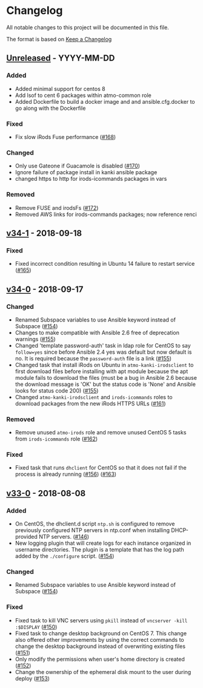 # Changelog
All notable changes to this project will be documented in this file.

The format is based on [Keep a Changelog](http://keepachangelog.com/en/1.0.0/)

<!--
## [<exact release including patch>](<github compare url>) - <release date in YYYY-MM-DD>
### Added
  - <summary of new features>

### Changed
  - <for changes in existing functionality>

### Deprecated
  - <for soon-to-be removed features>

### Removed
  - <for now removed features>

### Fixed
  - <for any bug fixes>

### Security
  - <in case of vulnerabilities>
-->

## [Unreleased](https://github.com/cyverse/atmosphere-ansible/compare/v34-1...HEAD) - YYYY-MM-DD
### Added
  - Added minimal support for centos 8
  - Add lsof to cent 6 packages within atmo-common role
  - Added Dockerfile to build a docker image and and ansible.cfg.docker to go along with the Dockerfile

### Fixed
  - Fix slow iRods Fuse performance
    ([#168](https://github.com/cyverse/atmosphere-ansible/pull/168))

### Changed
  - Only use Gateone if Guacamole is disabled
    ([#170](https://github.com/cyverse/atmosphere-ansible/pull/170))
  - Ignore failure of package install in kanki ansible package
  - changed https to http for irods-icommands packages in vars

### Removed
  - Remove FUSE and irodsFs
    ([#172](https://github.com/cyverse/atmosphere-ansible/pull/172))
  - Removed AWS links for irods-commands packages; now reference renci


## [v34-1](https://github.com/cyverse/atmosphere-ansible/compare/v34-0...v34-1) - 2018-09-18
### Fixed
  - Fixed incorrect condition resulting in Ubuntu 14 failure to restart
    service ([#165](https://github.com/cyverse/atmosphere-ansible/pull/165))

## [v34-0](https://github.com/cyverse/atmosphere-ansible/compare/v33-0...v34-0) - 2018-09-17
### Changed
  - Renamed Subspace variables to use Ansible keyword instead of Subspace
    ([#154](https://github.com/cyverse/atmosphere-ansible/pull/154))
  - Changes to make compatible with Ansible 2.6 free of deprecation warnings
    ([#155](https://github.com/cyverse/atmosphere-ansible/pull/155))
  - Changed 'template password-auth' task in ldap role for CentOS to say
    `follow=yes` since before Ansible 2.4 yes was default but now default is
    no. It is required because the `password-auth` file is a link
    ([#155](https://github.com/cyverse/atmosphere-ansible/pull/155))
  - Changed task that install iRods on Ubuntu in `atmo-kanki-irodsclient` to
    first download files before installing with apt module because the apt
    module fails to download the files (must be a bug in Ansible 2.6 because
    the download message is 'OK' but the status code is 'None' and Ansible
    looks for status code 200)
    ([#155](https://github.com/cyverse/atmosphere-ansible/pull/155))
  - Changed `atmo-kanki-irodsclient` and `irods-icommands` roles to download packages from the new iRods HTTPS URLs ([#161](https://github.com/cyverse/atmosphere-ansible/pull/161))

### Removed
  - Remove unused `atmo-irods` role and remove unused CentOS 5 tasks from `irods-icommands` role ([#162](https://github.com/cyverse/atmosphere-ansible/pull/162))

### Fixed
  - Fixed task that runs `dhclient` for CentOS so that it does not fail if the
    process is already running
    ([#156](https://github.com/cyverse/atmosphere-ansible/pull/156))
    ([#163](https://github.com/cyverse/atmosphere-ansible/pull/163))

## [v33-0](https://github.com/cyverse/atmosphere-ansible/compare/...v33-0) - 2018-08-08
### Added
  - On CentOS, the dhclient.d script `ntp.sh` is configured to remove previously
    configured NTP servers in ntp.conf when installing DHCP-provided NTP
    servers. ([#146](https://github.com/cyverse/atmosphere-ansible/pull/146))
  - New logging plugin that will create logs for each instance organized in
    username directories. The plugin is a template that has the log path added
    by the `./configure` script.
    ([#154](https://github.com/cyverse/atmosphere-ansible/pull/154))

### Changed
  - Renamed Subspace variables to use Ansible keyword instead of Subspace
    ([#154](https://github.com/cyverse/atmosphere-ansible/pull/154))

### Fixed
  - Fixed task to kill VNC servers using `pkill` instead of `vncserver -kill
    :$DISPLAY`
    ([#150](https://github.com/cyverse/atmosphere-ansible/pull/150))
  - Fixed task to change desktop background on CentOS 7. This change also
    offered other improvements by using the correct commands to change the
    desktop background instead of overwriting existing files
    ([#151](https://github.com/cyverse/atmosphere-ansible/pull/151))
  - Only modify the permissions when user's home directory is created
    ([#152](https://github.com/cyverse/atmosphere-ansible/pull/152))
  - Change the ownership of the ephemeral disk mount to the user during deploy
    ([#153](https://github.com/cyverse/atmosphere-ansible/pull/153))
